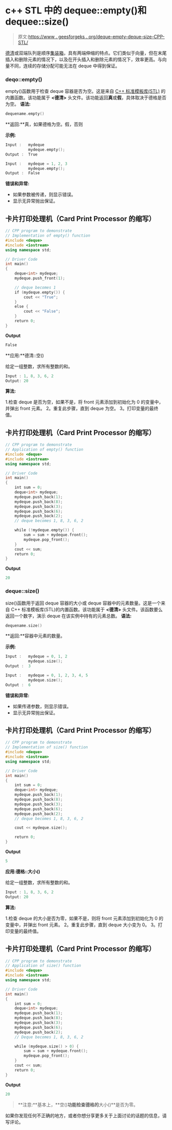 # c++ STL 中的 dequee::empty()和 dequee::size()

> 原文:[https://www . geesforgeks . org/deque-empty-deque-size-CPP-STL/](https://www.geeksforgeeks.org/deque-empty-deque-size-cpp-stl/)

[德清](https://www.geeksforgeeks.org/deque-cpp-stl/)或双端队列是顺序[集装箱](https://www.geeksforgeeks.org/containers-cpp-stl/)，具有两端伸缩的特点。它们类似于向量，但在末尾插入和删除元素的情况下，以及在开头插入和删除元素的情况下，效率更高。与向量不同，连续的存储分配可能无法在 deque 中得到保证。

### deqo::empty()

empty()函数用于检查 deque 容器是否为空。这是来自 [C++ 标准模板库(STL)](https://www.geeksforgeeks.org/the-c-standard-template-library-stl/) 的内置函数。该功能属于 **<德清>** 头文件。该功能返回**真**或**假**，具体取决于德格是否为空。
**语法:**

```cpp
dequename.empty()
```

**返回:**真，如果德格为空。假，否则

**示例:**

```cpp
Input :   mydeque
          mydeque.empty();
Output :  True

Input :   mydeque = 1, 2, 3
          mydeque.empty();
Output :  False
```

**错误和异常:**

*   如果参数被传递，则显示错误。
*   显示无异常抛出保证。

## 卡片打印处理机（Card Print Processor 的缩写）

```cpp
// CPP program to demonstrate
// Implementation of empty() function
#include <deque>
#include <iostream>
using namespace std;

// Driver Code
int main()
{
    deque<int> mydeque;
    mydeque.push_front(1);

    // deque becomes 1
    if (mydeque.empty()) {
        cout << "True";
    }
    else {
        cout << "False";
    }
    return 0;
}
```

**Output**

```cpp
False
```

**应用:**德清::空()

给定一组整数，求所有整数的和。

```cpp
Input : 1, 8, 3, 6, 2
Output: 20
```

**算法:**

1.检查 deque 是否为空，如果不是，将 front 元素添加到初始化为 0 的变量中，并弹出 front 元素。
2。重复此步骤，直到 deque 为空。
3。打印变量的最终值。

## 卡片打印处理机（Card Print Processor 的缩写）

```cpp
// CPP program to demonstrate
// Application of empty() function
#include <deque>
#include <iostream>
using namespace std;

// Driver Code
int main()
{
    int sum = 0;
    deque<int> mydeque;
    mydeque.push_back(1);
    mydeque.push_back(8);
    mydeque.push_back(3);
    mydeque.push_back(6);
    mydeque.push_back(2);
    // deque becomes 1, 8, 3, 6, 2

    while (!mydeque.empty()) {
        sum = sum + mydeque.front();
        mydeque.pop_front();
    }
    cout << sum;
    return 0;
}
```

**Output**

```cpp
20
```

### deque::size()

size()函数用于返回 deque 容器的大小或 deque 容器中的元素数量。这是一个来自 C++ 标准模板库(STL)的内置函数。该功能属于 **<德清>** 头文件。该函数要么返回一个数字，演示 deque 在该实例中持有的元素总数。
**语法:**

```cpp
dequename.size()
```

**返回:**容器中元素的数量。

**示例:**

```cpp
Input :   mydeque = 0, 1, 2
          mydeque.size();
Output :  3

Input :   mydeque = 0, 1, 2, 3, 4, 5
          mydeque.size();
Output :  6
```

**错误和异常:**

*   如果传递参数，则显示错误。
*   显示无异常抛出保证。

## 卡片打印处理机（Card Print Processor 的缩写）

```cpp
// CPP program to demonstrate
// Implementation of size() function
#include <deque>
#include <iostream>
using namespace std;

// Driver Code
int main()
{
    int sum = 0;
    deque<int> mydeque;
    mydeque.push_back(1);
    mydeque.push_back(8);
    mydeque.push_back(3);
    mydeque.push_back(6);
    mydeque.push_back(2);
    // deque becomes 1, 8, 3, 6, 2

    cout << mydeque.size();

    return 0;
}
```

**Output**

```cpp
5
```

**应用:德格::大小()**

给定一组整数，求所有整数的和。

```cpp
Input : 1, 8, 3, 6, 2
Output: 20
```

**算法:**

1.检查 deque 的大小是否为零，如果不是，则将 front 元素添加到初始化为 0 的变量中，并弹出 front 元素。
2。重复此步骤，直到 deque 大小变为 0。
3。打印变量的最终值。

## 卡片打印处理机（Card Print Processor 的缩写）

```cpp
// CPP program to demonstrate
// Application of size() function
#include <deque>
#include <iostream>
using namespace std;

// Driver Code
int main()
{
    int sum = 0;
    deque<int> mydeque;
    mydeque.push_back(1);
    mydeque.push_back(8);
    mydeque.push_back(3);
    mydeque.push_back(6);
    mydeque.push_back(2);
    // Deque becomes 1, 8, 3, 6, 2

    while (mydeque.size() > 0) {
        sum = sum + mydeque.front();
        mydeque.pop_front();
    }
    cout << sum;
    return 0;
}
```

**Output**

```cpp
20
```

> **注意:**基本上，**空()**功能检查德格的**大小()**是否为零。

如果你发现任何不正确的地方，或者你想分享更多关于上面讨论的话题的信息，请写评论。